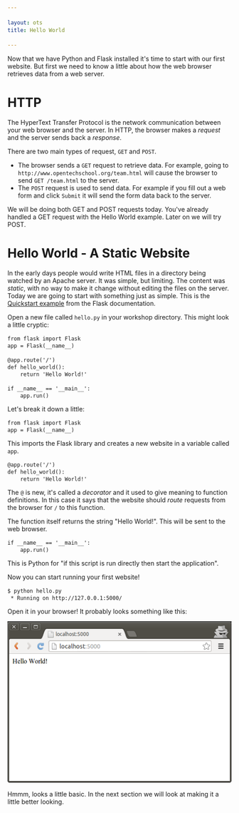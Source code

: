 ```yaml
---

layout: ots
title: Hello World

---
```


Now that we have Python and Flask installed it's time to start with our first website. But first we need to know a little about how the web browser retrieves data from a web server.

# HTTP

The HyperText Transfer Protocol is the network communication between your web browser and the server. In HTTP, the browser makes a _request_ and the server sends back a _response_.

There are two main types of request, `GET` and `POST`.

* The browser sends a `GET` request to retrieve data. For example, going to `http://www.opentechschool.org/team.html` will cause the browser to send `GET /team.html` to the server.
* The `POST` request is used to send data. For example if you fill out a web form and click `Submit` it will send the form data back to the server.

We will be doing both GET and POST requests today. You've already handled a GET request with the Hello World example. Later on we will try POST.

# Hello World - A Static Website

In the early days people would write HTML files in a directory being watched by an Apache server. It was simple, but limiting. The content was _static_, with no way to make it change without editing the files on the server. Today we are going to start with something just as simple. This is the [Quickstart example](http://flask.pocoo.org/docs/quickstart/) from the Flask documentation.

Open a new file called `hello.py` in your workshop directory. This might look a little cryptic:

	from flask import Flask
	app = Flask(__name__)

	@app.route('/')
	def hello_world():
		return 'Hello World!'

	if __name__ == '__main__':
		app.run()


Let's break it down a little:

	from flask import Flask
	app = Flask(__name__)

This imports the Flask library and creates a new website in a variable called `app`.

	@app.route('/')
	def hello_world():
		return 'Hello World!'

The `@` is new, it's called a _decorator_ and it used to give meaning to function definitions. In this case it says that the website should _route_ requests from the browser for `/` to this function.

The function itself returns the string "Hello World!". This will be sent to the web browser.

	if __name__ == '__main__':
		app.run()

This is Python for  "if this script is run directly then start the application".

Now you can start running your first website!

	$ python hello.py 
	 * Running on http://127.0.0.1:5000/

Open it in your browser! It probably looks something like this:

![](images/hello-world.png)

Hmmm, looks a little basic. In the next section we will look at making it a little better looking.